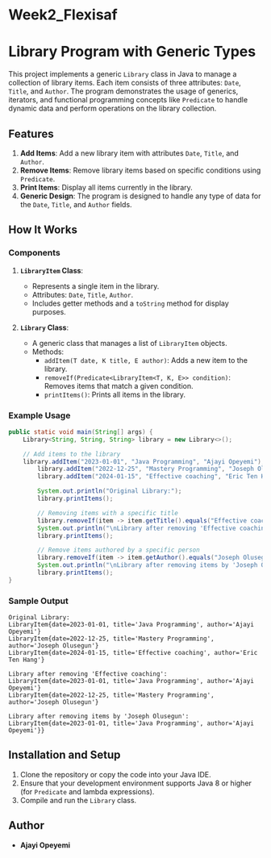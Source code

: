 # Week2_Flexisaf

# Library Program with Generic Types

This project implements a generic `Library` class in Java to manage a collection of library items. Each item consists of three attributes: `Date`, `Title`, and `Author`. The program demonstrates the usage of generics, iterators, and functional programming concepts like `Predicate` to handle dynamic data and perform operations on the library collection.

## Features

1. **Add Items**: Add a new library item with attributes `Date`, `Title`, and `Author`.
2. **Remove Items**: Remove library items based on specific conditions using `Predicate`.
3. **Print Items**: Display all items currently in the library.
4. **Generic Design**: The program is designed to handle any type of data for the `Date`, `Title`, and `Author` fields.

## How It Works

### Components
1. **`LibraryItem` Class**:
   - Represents a single item in the library.
   - Attributes: `Date`, `Title`, `Author`.
   - Includes getter methods and a `toString` method for display purposes.

2. **`Library` Class**:
   - A generic class that manages a list of `LibraryItem` objects.
   - Methods:
     - `addItem(T date, K title, E author)`: Adds a new item to the library.
     - `removeIf(Predicate<LibraryItem<T, K, E>> condition)`: Removes items that match a given condition.
     - `printItems()`: Prints all items in the library.

### Example Usage

```java
public static void main(String[] args) {
    Library<String, String, String> library = new Library<>();

    // Add items to the library
    library.addItem("2023-01-01", "Java Programming", "Ajayi Opeyemi");
        library.addItem("2022-12-25", "Mastery Programming", "Joseph Olusegun");
        library.addItem("2024-01-15", "Effective coaching", "Eric Ten Hang");

        System.out.println("Original Library:");
        library.printItems();

        // Removing items with a specific title
        library.removeIf(item -> item.getTitle().equals("Effective coaching"));
        System.out.println("\nLibrary after removing 'Effective coaching':");
        library.printItems();

        // Remove items authored by a specific person
        library.removeIf(item -> item.getAuthor().equals("Joseph Olusegun"));
        System.out.println("\nLibrary after removing items by 'Joseph Olusegun':");
        library.printItems();
}
```

### Sample Output
```
Original Library:
LibraryItem{date=2023-01-01, title='Java Programming', author='Ajayi Opeyemi'}
LibraryItem{date=2022-12-25, title='Mastery Programming', author='Joseph Olusegun'}
LibraryItem{date=2024-01-15, title='Effective coaching', author='Eric Ten Hang'}

Library after removing 'Effective coaching':
LibraryItem{date=2023-01-01, title='Java Programming', author='Ajayi Opeyemi'}
LibraryItem{date=2022-12-25, title='Mastery Programming', author='Joseph Olusegun'}

Library after removing items by 'Joseph Olusegun':
LibraryItem{date=2023-01-01, title='Java Programming', author='Ajayi Opeyemi'}}
```

## Installation and Setup

1. Clone the repository or copy the code into your Java IDE.
2. Ensure that your development environment supports Java 8 or higher (for `Predicate` and lambda expressions).
3. Compile and run the `Library` class.

## Author
- **Ajayi Opeyemi**

